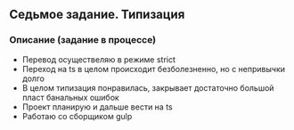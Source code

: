 ## Седьмое задание. Типизация
### Описание (задание в процессе)
* Перевод осуществеляю в режиме strict
* Переход на ts в целом происходит безболезненно, но с непривычки долго
* В целом типизация понравилась, закрывает достаточно большой пласт банальных ошибок
* Проект планирую и дальше вести на ts
* Работаю со сборщиком gulp